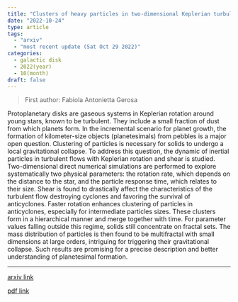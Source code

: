```yaml
---
title: "Clusters of heavy particles in two-dimensional Keplerian turbulence"
date: "2022-10-24"
type: article
tags:
  - "arxiv"
  - "most recent update (Sat Oct 29 2022)"
categories:
  - galactic disk
  - 2022(year)
  - 10(month)
draft: false
---
```


> First author: Fabiola Antonietta Gerosa

 Protoplanetary disks are gaseous systems in Keplerian rotation around young
stars, known to be turbulent. They include a small fraction of dust from which
planets form. In the incremental scenario for planet growth, the formation of
kilometer-size objects (planetesimals) from pebbles is a major open question.
Clustering of particles is necessary for solids to undergo a local
gravitational collapse. To address this question, the dynamic of inertial
particles in turbulent flows with Keplerian rotation and shear is studied.
Two-dimensional direct numerical simulations are performed to explore
systematically two physical parameters: the rotation rate, which depends on the
distance to the star, and the particle response time, which relates to their
size. Shear is found to drastically affect the characteristics of the turbulent
flow destroying cyclones and favoring the survival of anticyclones. Faster
rotation enhances clustering of particles in anticyclones, especially for
intermediate particles sizes. These clusters form in a hierarchical manner and
merge together with time. For parameter values falling outside this regime,
solids still concentrate on fractal sets. The mass distribution of particles is
then found to be multifractal with small dimensions at large orders, intriguing
for triggering their gravitational collapse. Such results are promising for a
precise description and better understanding of planetesimal formation.

---
[arxiv link](http://arxiv.org/abs/2210.13147v1)

[pdf link](http://arxiv.org/pdf/2210.13147v1)